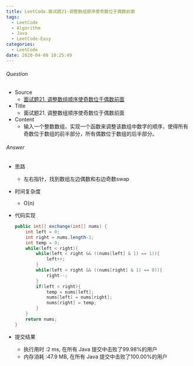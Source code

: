 ```yaml
---
title: LeetCode.面试题21-调整数组顺序使奇数位于偶数前面
tags:
  - LeetCode
  - Algorithm
  - Java
  - LeetCode-Easy
categories:
  - LeetCode
date: 2020-04-08 10:25:49
---
```

###### Question
- Source
	- [面试题21. 调整数组顺序使奇数位于偶数前面]() 
- Title
	- 面试题21. 调整数组顺序使奇数位于偶数前面 
- Content
	- 输入一个整数数组，实现一个函数来调整该数组中数字的顺序，使得所有奇数位于数组的前半部分，所有偶数位于数组的后半部分。

<!--more-->

###### Answer
- 思路
	- 左右指针，找到数组左边偶数和右边奇数swap
- 时间复杂度
	- O(n) 	
- 代码实现

	```Java
	public int[] exchange(int[] nums) {
        int left = 0;
        int right = nums.length-1;
        int temp = 0;
        while(left < right){
            while(left < right && ((nums[left] & 1) == 1)){
                left++;
            }
            while(left < right && ((nums[right] & 1) == 0)){
                right--;
            }
            if(left < right){
                temp = nums[left];
                nums[left] = nums[right];
                nums[right] = temp;
            }
        }
        return nums;
    }
	```
- 提交结果
	- 执行用时 :2 ms, 在所有 Java 提交中击败了99.98%的用户
	- 内存消耗 :47.9 MB, 在所有 Java 提交中击败了100.00%的用户
